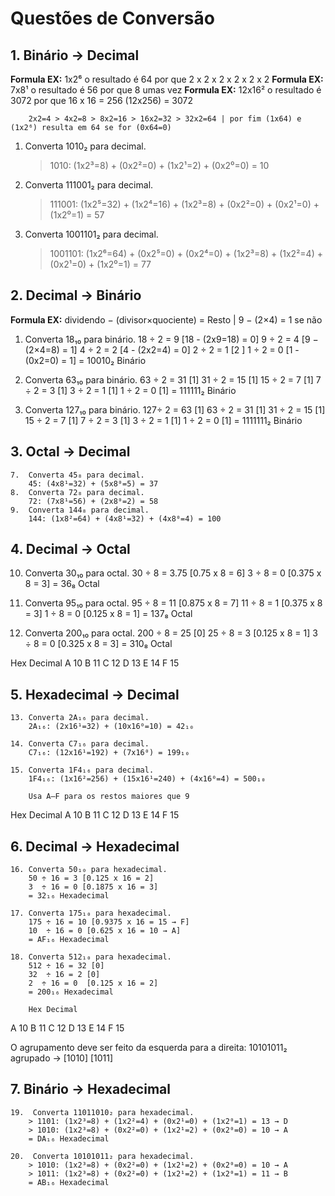 # Questões de Conversão

## 1. Binário → Decimal

**Formula EX:** 1x2⁶ o resultado é 64 por que 2 x 2 x 2 x 2 x 2 x 2
**Formula EX:** 7x8¹ o resultado é 56 por que 8 umas vez
**Formula EX:** 12x16² o resultado é 3072 por que 16 x 16 = 256 (12x256) = 3072

```-
    2x2=4 > 4x2=8 > 8x2=16 > 16x2=32 > 32x2=64 | por fim (1x64) e (1x2⁶) resulta em 64 se for (0x64=0)
```

1. Converta 1010₂ para decimal.
    > 1010: (1x2³=8) + (0x2²=0) + (1x2¹=2) + (0x2⁰=0) = 10

2. Converta 111001₂ para decimal.
    > 111001: (1x2⁵=32) + (1x2⁴=16) + (1x2³=8) + (0x2²=0) + (0x2¹=0) + (1x2⁰=1) = 57

3. Converta 1001101₂ para decimal.
    > 1001101: (1x2⁶=64) + (0x2⁵=0) + (0x2⁴=0) + (1x2³=8) + (1x2²=4) + (0x2¹=0) + (1x2⁰=1) = 77

## 2. Decimal → Binário

**Formula EX:** dividendo − (divisor×quociente) = Resto | 9 − (2×4) = 1 se não 

1. Converta 18₁₀ para binário.
    18 ÷ 2 = 9 [18 - (2x9=18) = 0]
    9  ÷ 2 = 4 [9 − (2×4=8) = 1]
    4  ÷ 2 = 2 [4 - (2x2=4) = 0]
    2  ÷ 2 = 1 [2 ]
    1  ÷ 2 = 0 [1 - (0x2=0) = 1]
    = 10010₂ Binário

2. Converta 63₁₀ para binário.
   63 ÷ 2 = 31  [1]
   31 ÷ 2 = 15  [1]
   15 ÷ 2 = 7   [1]
   7  ÷ 2 = 3   [1]
   3  ÷ 2 = 1   [1]
   1  ÷ 2 = 0   [1]
   = 111111₂ Binário

3. Converta 127₁₀ para binário.
   127÷ 2 = 63  [1]
   63 ÷ 2 = 31  [1]
   31 ÷ 2 = 15  [1]
   15 ÷ 2 = 7   [1]
   7  ÷ 2 = 3   [1]
   3  ÷ 2 = 1   [1]
   1  ÷ 2 = 0   [1]
   = 1111111₂ Binário

## 3.  Octal → Decimal
    7.  Converta 45₈ para decimal.
        45: (4x8¹=32) + (5x8⁰=5) = 37
    8.  Converta 72₈ para decimal.
        72: (7x8¹=56) + (2x8⁰=2) = 58
    9.  Converta 144₈ para decimal.
        144: (1x8²=64) + (4x8¹=32) + (4x8⁰=4) = 100

        

## 4. Decimal → Octal
   10. Converta 30₁₀ para octal.
      30 ÷ 8 = 3.75 [0.75 x 8 = 6]
      3  ÷ 8 = 0 [0.375 x 8 = 3]
      = 36₈ Octal
   
   11. Converta 95₁₀ para octal.
      95 ÷ 8 = 11 [0.875 x 8 = 7] 
      11 ÷ 8 = 1 [0.375 x 8 = 3]
      1 ÷ 8 = 0 [0.125 x 8 = 1]
      = 137₈ Octal
   
   12. Converta 200₁₀ para octal.
      200 ÷ 8 = 25 [0]
      25 ÷ 8 = 3 [0.125 x 8 = 1]
      3 ÷ 8 = 0 [0.325 x 8 = 3]
      = 310₈ Octal 


Hex	Decimal
A	10
B	11
C	12
D	13
E	14
F	15

## 5. Hexadecimal → Decimal
    13. Converta 2A₁₆ para decimal.
        2A₁₆: (2x16¹=32) + (10x16⁰=10) = 42₁₀
    
    14. Converta C7₁₆ para decimal.
        C7₁₆: (12x16¹=192) + (7x16⁰) = 199₁₀

    15. Converta 1F4₁₆ para decimal.
        1F4₁₆: (1x16²=256) + (15x16¹=240) + (4x16⁰=4) = 500₁₀

        Usa A–F para os restos maiores que 9

Hex	Decimal
A	10
B	11
C	12
D	13
E	14
F	15

## 6. Decimal → Hexadecimal
    16. Converta 50₁₀ para hexadecimal.
        50 ÷ 16 = 3 [0.125 x 16 = 2]
        3  ÷ 16 = 0 [0.1875 x 16 = 3]
        = 32₁₆ Hexadecimal
    
    17. Converta 175₁₀ para hexadecimal.
        175 ÷ 16 = 10 [0.9375 x 16 = 15 → F]
        10  ÷ 16 = 0 [0.625 x 16 = 10 → A]
        = AF₁₆ Hexadecimal
    
    18. Converta 512₁₀ para hexadecimal.
        512 ÷ 16 = 32 [0]
        32  ÷ 16 = 2 [0]
        2  ÷ 16 = 0  [0.125 x 16 = 2]
        = 200₁₆ Hexadecimal

        Hex	Decimal
A	10
B	11
C	12
D	13
E	14
F	15

O agrupamento deve ser feito da esquerda para a direita: 10101011₂ agrupado -> [1010] [1011]

## 7. Binário → Hexadecimal
    19.  Converta 11011010₂ para hexadecimal.
        > 1101: (1x2³=8) + (1x2²=4) + (0x2¹=0) + (1x2⁰=1) = 13 → D
        > 1010: (1x2³=8) + (0x2²=0) + (1x2¹=2) + (0x2⁰=0) = 10 → A
        = DA₁₆ Hexadecimal
    
    20.  Converta 10101011₂ para hexadecimal.
        > 1010: (1x2³=8) + (0x2²=0) + (1x2¹=2) + (0x2⁰=0) = 10 → A
        > 1011: (1x2³=8) + (0x2²=0) + (1x2¹=2) + (1x2⁰=1) = 11 → B
        = AB₁₆ Hexadecimal
